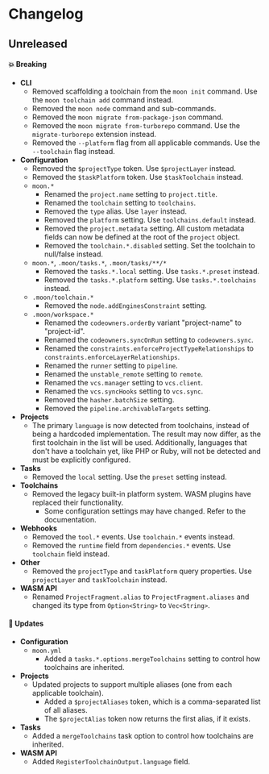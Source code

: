 # Changelog

## Unreleased

#### 💥 Breaking

- **CLI**
  - Removed scaffolding a toolchain from the `moon init` command. Use the `moon toolchain add`
    command instead.
  - Removed the `moon node` command and sub-commands.
  - Removed the `moon migrate from-package-json` command.
  - Removed the `moon migrate from-turborepo` command. Use the `migrate-turborepo` extension
    instead.
  - Removed the `--platform` flag from all applicable commands. Use the `--toolchain` flag instead.
- **Configuration**
  - Removed the `$projectType` token. Use `$projectLayer` instead.
  - Removed the `$taskPlatform` token. Use `$taskToolchain` instead.
  - `moon.*`
    - Renamed the `project.name` setting to `project.title`.
    - Renamed the `toolchain` setting to `toolchains`.
    - Removed the `type` alias. Use `layer` instead.
    - Removed the `platform` setting. Use `toolchains.default` instead.
    - Removed the `project.metadata` setting. All custom metadata fields can now be defined at the
      root of the `project` object.
    - Removed the `toolchain.*.disabled` setting. Set the toolchain to null/false instead.
  - `moon.*`, `.moon/tasks.*`, `.moon/tasks/**/*`
    - Removed the `tasks.*.local` setting. Use `tasks.*.preset` instead.
    - Removed the `tasks.*.platform` setting. Use `tasks.*.toolchains` instead.
  - `.moon/toolchain.*`
    - Removed the `node.addEnginesConstraint` setting.
  - `.moon/workspace.*`
    - Renamed the `codeowners.orderBy` variant "project-name" to "project-id".
    - Renamed the `codeowners.syncOnRun` setting to `codeowners.sync`.
    - Renamed the `constraints.enforceProjectTypeRelationships` to
      `constraints.enforceLayerRelationships`.
    - Renamed the `runner` setting to `pipeline`.
    - Renamed the `unstable_remote` setting to `remote`.
    - Renamed the `vcs.manager` setting to `vcs.client`.
    - Renamed the `vcs.syncHooks` setting to `vcs.sync`.
    - Removed the `hasher.batchSize` setting.
    - Removed the `pipeline.archivableTargets` setting.
- **Projects**
  - The primary `language` is now detected from toolchains, instead of being a hardcoded
    implementation. The result may now differ, as the first toolchain in the list will be used.
    Additionally, languages that don't have a toolchain yet, like PHP or Ruby, will not be detected
    and must be explicitly configured.
- **Tasks**
  - Removed the `local` setting. Use the `preset` setting instead.
- **Toolchains**
  - Removed the legacy built-in platform system. WASM plugins have replaced their functionality.
    - Some configuration settings may have changed. Refer to the documentation.
- **Webhooks**
  - Removed the `tool.*` events. Use `toolchain.*` events instead.
  - Removed the `runtime` field from `dependencies.*` events. Use `toolchain` field instead.
- **Other**
  - Removed the `projectType` and `taskPlatform` query properties. Use `projectLayer` and
    `taskToolchain` instead.
- **WASM API**
  - Renamed `ProjectFragment.alias` to `ProjectFragment.aliases` and changed its type from
    `Option<String>` to `Vec<String>`.

#### 🚀 Updates

- **Configuration**
  - `moon.yml`
    - Added a `tasks.*.options.mergeToolchains` setting to control how toolchains are inherited.
- **Projects**
  - Updated projects to support multiple aliases (one from each applicable toolchain).
    - Added a `$projectAliases` token, which is a comma-separated list of all aliases.
    - The `$projectAlias` token now returns the first alias, if it exists.
- **Tasks**
  - Added a `mergeToolchains` task option to control how toolchains are inherited.
- **WASM API**
  - Added `RegisterToolchainOutput.language` field.
